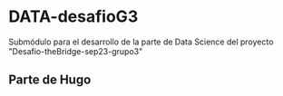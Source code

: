 # DATA-desafioG3
Submódulo para el desarrollo de la parte de Data Science del proyecto "Desafio-theBridge-sep23-grupo3"
## Parte de Hugo
